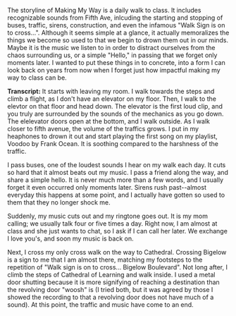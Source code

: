 The storyline of Making My Way is a daily walk to class. It includes recognizable sounds from Fifth Ave, inlcuding the starting and stopping of buses, traffic, sirens, construction, and even the infamous "Walk Sign is on to cross...". Although it seems simple at a glance, it actually memoralizes the things we become so used to that we begin to drown them out in our minds. Maybe it is the music we listen to in order to distract ourselves from the chaos surrounding us, or a simple "Hello," in passing that we forget only moments later. I wanted to put these things in to concrete, into a form I can look back on years from now when I forget just how impactful making my way to class can be. 

**Transcript:**
It starts with leaving my room. I walk towards the steps and climb a flight, as I don't have an elevator on my floor. Then, I walk to the elevtor on that floor and head down. The elevator is the first loud clip, and you truly are surrounded by the sounds of the mechanics as you go down. The elelevator doors open at the bottom, and I walk outside. As I walk closer to fifth avenue, the volume of the traffics grows. I put in my heaphones to drown it out and start playing the first song on my playlist, Voodoo by Frank Ocean. It is soothing compared to the harshness of the traffic.

I pass buses, one of the loudest sounds I hear on my walk each day. It cuts so hard that it almost beats out my music. I pass a friend along the way, and share a simple hello. It is never much more than a few words, and I usually forget it even occurred only moments later. Sirens rush past--almost everyday this happens at some point, and I actually have gotten so used to them that they no longer shock me. 

Suddenly, my music cuts out and my ringtone goes out. It is my mom calling; we usually talk four or five times a day. Right now, I am almost at class and she just wants to chat, so I ask if I can call her later. We exchange I love you's, and soon my music is back on.

Next, I cross my only cross walk on the way to Cathedral. Crossing Bigelow is a sign to me that I am almost there, matching my footsteps to the repetition of "Walk sign is on to cross... Bigelow Boulevard". Not long after, I climb the steps of Cathedral of Learning and walk inside. I used a metal door shutting because it is more signifying of reaching a destination than the revolving door "woosh" is (I tried both, but it was agreed by those I showed the recording to that a revolving door does not have much of a sound). At this point, the traffic and music have come to an end.